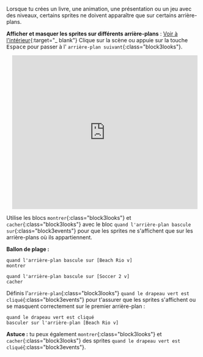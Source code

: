 Lorsque tu crées un livre, une animation, une présentation ou un jeu avec des niveaux, certains sprites ne doivent apparaître que sur certains arrière-plans.

**Afficher et masquer les sprites sur différents arrière-plans** : [Voir à l'intérieur](https://scratch.mit.edu/projects/499876704/editor){:target="_ blank"}
Clique sur la scène ou appuie sur la touche <kbd>Espace</kbd> pour passer à l' `arrière-plan suivant`{:class="block3looks"}.
<div class="scratch-preview" style="margin-left: 15px;">
  <iframe allowtransparency="true" width="485" height="402" src="https://scratch.mit.edu/projects/embed/499876704/?autostart=false" frameborder="0"></iframe>
</div>

Utilise les blocs `montrer`{:class="block3looks"} et `cacher`{:class="block3looks"} avec le bloc `quand l'arrière-plan bascule sur`{:class="block3events"} pour que les sprites ne s'affichent que sur les arrière-plans où ils appartiennent.

**Ballon de plage :**
```blocks3
quand l'arrière-plan bascule sur [Beach Rio v]
montrer

quand l'arrière-plan bascule sur [Soccer 2 v]
cacher
```

Définis l'`arrière-plan`{:class="block3looks"} `quand le drapeau vert est cliqué`{:class="block3events"} pour t'assurer que les sprites s'affichent ou se masquent correctement sur le premier arrière-plan :

```blocks3
quand le drapeau vert est cliqué 
basculer sur l'arrière-plan [Beach Rio v]
```

**Astuce :** tu peux également `montrer`{:class="block3looks"} et `cacher`{:class="block3looks"} des sprites `quand le drapeau vert est cliqué`{:class="block3events"}.
